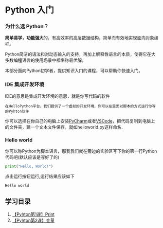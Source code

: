 # Python 入门

### 为什么选 Python？
**简单易学，功能强大**的，有高效率的高层数据结构，简单而有效地实现面向对象编程。

Python简洁的语法和对动态输入的支持，再加上解释性语言的本质，使得它在大多数编程语言的使用场景中都堪称最优解。

本部分面向Python初学者，提供知识入门的课程，可以帮助你快速入门。


### IDE 集成开发环境

IDE的意思是集成开发环境的意思，就是你写代码的软件

    在HelloPython平台，我们提供了一个虚拟的开发环境，你可以在里面以脚本的方式运行你写的Pyhton软件

你可以选择在你自己的电脑上安装[PyCharm](https://www.jetbrains.com/pycharm/download/#section=mac)或者[VSCode](https://code.visualstudio.com/)，把代码复制到电脑上的文件夹，建一个文本文件保存，就如helloworld.py这样命名.

### Hello world

你可以称Python为脚本语言，那我我们就在旁边的实验区写下你的第一行Python代码吧(默认应该是写好了的)

```Python
print("Hello, World!")
```

点击运行按钮运行,运行结果应该如下

```
Hello world
```

## 学习目录

1. [【Pyhton第1课】Print](/doc/Pyhton入门_1)
1. [【Pyhton第2课】变量](/doc/Pyhton入门_2)

<!-- ### 基础语法

**注释**

以#开头的为注释，多行注释可以是`"""`或者`'''`

```
#注释1

"""
多行注释1
多行注释2
"""
```

**缩进**

和其他语言用大括号来区分代码块不同，python用缩进来表示代码块，空格和Tab均可，如果是空格要保证同一代码块的空格数量相同。

```
s = 1
if s > 0:
	print("1")
else:
	print("2")
```

**查看函数定义**

可以通过help查看函数定义：

```Python
help(print)
```

输出结果如下
```
Help on built-in function print in module builtins:

print(...)
    print(value, ..., sep=' ', end='\n', file=sys.stdout, flush=False)
    
    Prints the values to a stream, or to sys.stdout by default.
    Optional keyword arguments:
    file:  a file-like object (stream); defaults to the current sys.stdout.
    sep:   string inserted between values, default a space.
    end:   string appended after the last value, default a newline.
    flush: whether to forcibly flush the stream.

```

**打印**

刚刚通过help函数，已经能够找到打印函数print的用法了

```
#默认以空格分割
>>> print("a","b","c")
a b c
#修改分隔符
>>> print("a","b","c",sep=",")
a,b,c
#结尾不换行
>>> print("a","b","c",sep=",",end=".") 
a,b,c.
```

格式化打印会在之后的字符串部分详细介绍。


### 变量和类型

- 变量以数字字母和下划线命名，不能以数字开头
- 命名中多个单词以下划线分开，大小写敏感，不需要提前声明。
- protected实例变量以下划线开头(具体见类一小节)
- private实例变量以双下划线开头(具体见类一小节)

```
file_name = "temp.txt" #变量赋值
a,b = 1,2  #多个变量可以同时赋值，以逗号分开
```

常见基本类型：

- 整型，支持任意大小的整型，只有int没有long
- 浮点数，支持科学计数法，比如111e-2表示1.11
- 布尔，True和False（注意大写），可以通过比较获得 temp = a > b
- 复数，虚部用j来表示，比如64.23+3j
- 字符串，单引号或者双引号包裹的文本，python中没有char的概念，char就是长度为1的字符串

类型之间可以进行转换：

```
>>> s="12"
>>> int(s) #字符串转int
12
>>> s="12.3"
>>> float(s) #字符串转float
12.3
>>> num=16
>>> hex(num) #整数转16进制字符串
'0x10'
```

### 运算符

**下标:[]**

下标支持从左到右：以0开始；从右到左：以-1开始

```
>>> s="123"
>>> s[0]
'1'
>>> s[-1]
'3'
```
关于下标可以参考这一张图：

```
 +---+---+---+---+---+---+
 | P | y | t | h | o | n |
 +---+---+---+---+---+---+
 0   1   2   3   4   5   6
-6  -5  -4  -3  -2  -1
```

**切片:[left:right]**

切片支持按照索引来返回子序列，包含left，不包含right

```
>>> s="123456789"
>>> s[0:2]
'12'
>>> s[4:]
'56789'
>>> s[:-3]
'123456'
```

**成员运算符: in/not in**

```
>>> "123" in "12345"
True
>>> "123" not in "12345"
False
```

**逻辑运算符: and or not**

```
>>> s = 'Python'
>>> s.startswith("P") and s.endswith("n")
True
>>> s.startswith("P") or s.endswith("K")
True
>>> not s.startswith("P")
False
```



### 字符串

用三引号(`"""`或者`'''`)表示一个多行字符串，换行符会自动包含在里面：

```
>>> print('''First line 
... second line
... third line''')
First line
second line
third line
```

用加号可以连接字符串：

```
>>> "Hello" + " " + "Leo"
'Hello Leo'
```

格式化字符字面值：在字符串开始加上f/F，然后就可以在字符串内部用{}引用表达式的值，这点和shell很像：

```
>>> year=2019
>>> month=6
>>> day=18
>>> f"Today is {year} {month} {day}"
'Today is 2019 6 18'
```

格式化的时候可以指定字符串的最小宽度，这样能够打印出对齐的列：

```
>>> info={'year':2019,'day':18,'month':6}
>>> for key,value in info.items():
...     print(f'{key:10} : {value:10}')
... 
year       :       2019
day        :         18
month      :          6
```

str.format同样可以格式化字符串

```
>>> "a{}{}".format("b","c")
'abc'
```
可以指定引用顺序：

```
>>> "a{0}{1}".format("b","c")
'abc'
>>> "a{1}{0}".format("b","c")
'acb'
```
也可以用关键字参数引用：

```
>>> "Today is {year} {month} {day}".format(year=2019,month=6,day=18)
'Today is 2019 6 18'
```
可以用**符号，将map作为关键字传递：

```
>>> info={'year':2019,'day':18,'month':6}
>>> "Today is {year} {month} {day}".format(**info)
'Today is 2019 6 18'
```

内置函数vars()会把局部变量以字典返回，可以配合**来做格式化：

```
>>> "Today is {year} {month} {day}".format(**vars())
'Today is 2019 6 18'
```

上文提到过，字符串支持切片，但不能用索引修改字符串的值，因为字符串是[不可变的](https://docs.python.org/zh-cn/3/glossary.html#term-immutable)：

```
>>> s="Python"
>>> s[2:]
'thon'
>>> s[0]="T" #字符串是不可变的s
Traceback (most recent call last):
  File "<stdin>", line 1, in <module>
TypeError: 'str' object does not support item assignment
```

### 流程控制

**if**

```
>>> s="Python"
>>> if len(s) < 3:
...     print("length less than 3")
... elif len(s) < 5:
...     print("length less than 5")
... else:
...     print("length greater than 5")
... 
length greater than 5
```

**for in**

python的for语句是用来遍历序列：

```
>>> words = ['Hello','Leo']
>>> for word in words:
...     print(word)
... 
Hello
Leo
```

用range函数，可以创建以一个数字序列

```
>>> for i in range(3):
...     print(i)
...
0
1
2
```

字典可以同时遍历key，value：

```
>>> info={'year':2019,'day':18,'month':6}
>>> for key,value in info.items():
...     print(f'{key:10} : {value:10}')
```

序列可以用enumerate函数同时遍历index，value：

```
>>> for index,word in enumerate(words):
...     print(index,word)
... 
0 Hello
1 Leo
```

break/continue可以跳出和继续循环，这点和C语言一样：

```
>>> for i in range(5):
...     if i > 3:
...             break
...     print(i)
... 
0
1
2
3
```

**while**

while的语法和C语言也类似

```
>>> i = 0
>>> while i < 5:
...     print(i)
...     i = i + 1
```

**else**

while和for都支持else语句，当循环条件不满足的时候执行，但是注意break语句不会触发else语句：

```
>>> i = 0
>>> while i < 5:
...     print(i)
...     i = i + 1
... else:
...     print("Not less than 5")
... 
0
1
2
3
4
Not less than 5
```

**pass**

当你在语法上需要一个占位符的时候，可以用pass语句，这个分支结构啥也不做：

```
#定义一个空函数，如果没有pass语句，python会报错
>>> def initlog(*args):
...     pass   
...
```

### 列表

列表和其他语言的数组一样，用来存储一组值，列表支持索引和切片，是可变类型：

```
#创建列表
>>> l=[1,2,3]
#列表最后添加一个元素
>>> l.append(4)
#修改列表的第一个元素
>>> l[0]=5
#对列表切片，返回一个新的列表
>>> l1=l[0:1]
#删除列表的最后一个元素，并返回
>>> l.pop()
#删除指定位置元素
>>> del l[0]
#删除全部元素
>>> del l[:]
```

### 元组

元组是用逗号分隔的一组值，通常由括号包裹，和列表的区别是元组是不可变的：

```
>>> t=(1,2,'3')
#索引访问值
>>> t[0]
1
#序列解包，同时解开多个值
>>> a,b,c=t
>>> print(a,b,c)
1 2 3
```

### 集合

集合用来表示**不重复元素的无序**的集，可以用`{}`或者set创建，空集合只能用set()创建，集合是可变的。

```
>>> a={1,2,3}
>>> b=set([2,3,4])
#遍历
>>> for element in a:
...     print(element)
... 
1
2
3
#添加元素
>>> a.add(5)
#删除元素
>>> a.remove(5)
#元素是否存在
>>> 1 in a
#集合运算
>>> print(a-b)
{1}
>>> print(a|b)
{1, 2, 3, 4}
>>> print(a&b)
{2, 3}
```

### 字典
字典是一种key-value的数据结构，任何不可变的类型都可以作为key。

```
#初始化值
>>> temp={'a':1,'b':2}
#修改值
>>> temp['a']=3
#访问值
>>> temp['a']
3
#遍历
>>> for key,value in temp.items():
...     print(key,value)
... 
a 3
b 2
#删除
>>> del temp['a']
#按插入顺序返回key
>>> list(temp)
['b', 'c']
#字典的构造函数可以从键值对里创建
>>> temp=dict([('a',1),('b',2),('c',3)])
#也可以
```

### 函数

函数可以让你灵活的组织和复用代码，定义一个函数，以def表示函数定义，括号来表示参数，return来返回值，函数体以缩紧表示：

```
>>> def add(a,b):
...     sum=a+b
...     return sum
... 
>>> add(1,2)
3
```

函数内部的变量存储在**局部符号表**里，在进行符号访问的时候，依次查找局部符号表，然后是外层函数的布局符号表，最后是内置符号表。

所以：

- 函数内可以访问全局变量
- 局部变量和全局变量重名，会访问到全局变量

```
>>> def add(a,b):
...     print(temp)
...     return a+b
... 
>>> temp=1
>>> temp = "Hi"
>>> add(1,2)
Hi
3
```

函数内部不能直接修改变全局变量，但是可以通过global关键字重定义后可修改：

```
>>> def add(a,b):
...     global c
...     c = 11
...     return a + b + c
... 
>>> c = 1
>>> add(1,2)
14
```

函数参数可以有默认值，这样在调用的时候可以提供更少的参数：

```
def ask_ok(promot,retries=4,reminder="Please try again~"):
    while True:
        ok = input(promot)
        if ok in ('y','ye','yes'):
            return True
        if ok in ('n','no','nope'):
            return False
        retries = retries - 1
        if retries < 0:
            raise ValueError("Invalid input")
        print(reminder)
```

调用的时候，有默认值的参数可以不提供：

```
ask_ok("Developer ?")
ask_ok("Developer ?",2)
ask_ok("Developer ?",reminder="Oh no")
```

注意，默认值只会执行一次，所以当你要修改默认值的时候要慎重，比如：

```
def f(a, L=[]):
    L.append(a)
    return L
print(f(1))
print(f(2))
print(f(3))
```
输出是

```
[1]
[1, 2]
[1, 2, 3]
```
这种情况，可以用None来代替：

```
def f(a, L=None):
    if L is None:
        L = []
    L.append(a)
    return L
```

参数解包：

- `*`解包元组或者列表
- `**`解包字典


```
>>> def add(a,b):
...     return a+b
... 
>>> l = [2,3]
>>> add(*l)
5
>>> dic={'a':3,'b':4}
>>> add(**dic)
7
```

lambda表达式可以用来表示一类无序定义标识符的函数或者子程序：冒号前作为参数，冒号后为表达式：

```
>>> a = lambda x,y:x*y
>>> a(3,4)
12
```
### 模块 

代码多了之后，就产生了两个核心问题

1. 如何组织代码：很明显所有代码写到一个文件里是不合理的
2. 如何复用代码：通用的代码没必要每次都写一遍

在python中，解决这两个问题的方式就是模块。模块是一个包含Python定义和语句的文件，模块名就是文件名去掉.py后缀。

模块还能解决函数重名的问题。同一个文件里，如果定义了两个一样的函数，那么第二个会把第一个覆盖掉，但是在两个模块里，允许出现同名函数。

新建两个文件，logger1和logger2

```
logger1.py
#!/usr/bin/env python3
 
def log():
  print('hello leo')
  

logger2.py
#!/usr/bin/env python3
 
def log():
  print('hello lina')
```

然后，引用这两个文件，并调用里面的log函数

```
import logger1,logger2

logger1.log()
logger2.log()
``` 

输出

```
➜ python3 demo.py
hello leo
hello lina
```

引用的时候，可以用别名

```
import logger1 as l1
import logger2 as l2

l1.log()
l2.log()
```

模块在import的时候，python脚本会从上之下执行，可以通过判断`__name__=='__main__'`来判断是被import，还是直接执行的：

```
#!/usr/bin/env python3

def log():
    print('hello leo')

#import的时候，不要执行这个方法
if __name__ == '__main__':
   log()

```
 -->
